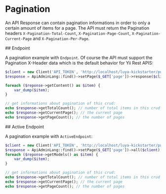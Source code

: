 # Pagination

An API Response can contain pagination informations in order to only a certain amount of items for a page. The API must return the Pagination headers `X-Pagination-Total-Count`, `X-Pagination-Page-Count`, `X-Pagination-Current-Page` and `X-Pagination-Per-Page`.

## Endpoint

A pagination example with `Endpoint`. Of course the API must support the Pagination X-Header data which is the default behavior for Yii Rest APIS:

```php
$client = new Client('API_TOKEN', 'http://localhost/luya-kickstarter/public_html');
$response = ApiAdminLang::find()->setPage($_GET['page'])->response($client);

foreach ($reponse->getContent() as $item) {
    var_dump($item);
}

// get informations about pagination of this crud:
echo $response->getTotalCount(); // number of total items in this crud
echo $response->getCurrentPage(); // the current page
echo $response->getPageCount(); // the number of pages
```

## Active Endpoint

A pagination example with `ActiveEndpoint`:

```php
$client = new Client('API_TOKEN', 'http://localhost/luya-kickstarter/public_html');
$response = ApiAdminLang::find()->setPage($_GET['page'])->all($client);
foreach ($reponse->getModels() as $item) {
    var_dump($item);
}

// get informations about pagination of this crud:
echo $response->getTotalCount(); // number of total items in this crud
echo $response->getCurrentPage(); // the current page
echo $response->getPageCount(); // the number of pages
```
